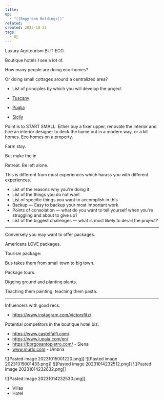 ```yaml
---
title: 
up:
  - "[[Empyrean Holdings]]"
related: 
created: 2023-10-22
tags:
  - 0🌲
---
```




Luxury Agritourism BUT ECO.

Boutique hotels I see a lot of.

How many people are doing eco-homes?

Or doing small cottages around a centralized area?

- List of principles by which you will develop the project

- [Tuscany](https://magazine.lecollectionist.com/luxury-agritourism-in-italy#tuscany)
- [Puglia](https://magazine.lecollectionist.com/luxury-agritourism-in-italy#puglia)
- [Sicily](https://magazine.lecollectionist.com/luxury-agritourism-in-italy#sicily)

Point is to START SMALL: Either buy a fixer upper, renovate the interior and hire an interior designer to deck the home out in a modern way, or a kit homes. Eco homes on a property.

Farm stay.

But make the in

Retreat. Be left alone.

This is different from most experiences which harass you with different experiences.


- List of the reasons why you're doing it
- List of the things you do not want
- List of specific things you want to accomplish in this
- Backup — Easy to backup your most important work.
- Points of consolation — what do you want to tell yourself when you're struggling and about to give up?
- List of the biggest challenges — what is most likely to derail the project?

---

Conversely you may want to offer packages.

Americans LOVE packages.

Tourism package:

Bus takes them from small town to big town.

Package tours.

Digging ground and planting plants.

Teaching them painting, teaching them pasta.

---

Influencers with good recs:

- https://www.instagram.com/victorsfitz/


Potential competitors in the boutique hotel biz: 

- https://www.castelfalfi.com/
- https://www.lupaia.com/en/
- https://borgosantopietro.com/ - Siena
- www.murlo.com - Umbria


![[Pasted image 20231015001220.png]]
![[Pasted image 20231015001433.png]]
![[Pasted image 20231014232512.png]]
![[Pasted image 20231014232632.png]]

![[Pasted image 20231014232530.png]]

- Villas
- Hotel